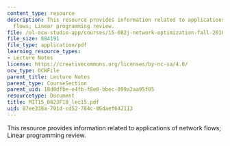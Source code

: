 ```yaml
---
content_type: resource
description: This resource provides information related to applications of network
  flows; Linear programming review.
file: /ol-ocw-studio-app/courses/15-082j-network-optimization-fall-2010/87ee338a701dcd52784c86daef642113_MIT15_082JF10_lec15.pdf
file_size: 884191
file_type: application/pdf
learning_resource_types:
- Lecture Notes
license: https://creativecommons.org/licenses/by-nc-sa/4.0/
ocw_type: OCWFile
parent_title: Lecture Notes
parent_type: CourseSection
parent_uid: 18d0dfbe-e4fb-f8e0-bbec-099a2aa95f05
resourcetype: Document
title: MIT15_082JF10_lec15.pdf
uid: 87ee338a-701d-cd52-784c-86daef642113
---
```

This resource provides information related to applications of network flows; Linear programming review.